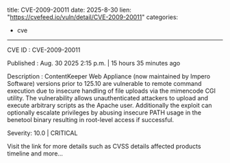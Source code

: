  
title: CVE-2009-20011
date: 2025-8-30
lien: "https://cvefeed.io/vuln/detail/CVE-2009-20011"
categories:
  - cve
---

CVE ID : CVE-2009-20011

Published :  Aug. 30
2025
2:15 p.m. | 15 hours
35 minutes ago

Description : ContentKeeper Web Appliance (now maintained by Impero Software) versions prior to 125.10 are vulnerable to remote command execution due to insecure handling of file uploads via the mimencode CGI utility. The vulnerability allows unauthenticated attackers to upload and execute arbitrary scripts as the Apache user. Additionally
the exploit can optionally escalate privileges by abusing insecure PATH usage in the benetool binary
resulting in root-level access if successful.

Severity: 10.0 | CRITICAL

Visit the link for more details
such as CVSS details
affected products
timeline
and more...
